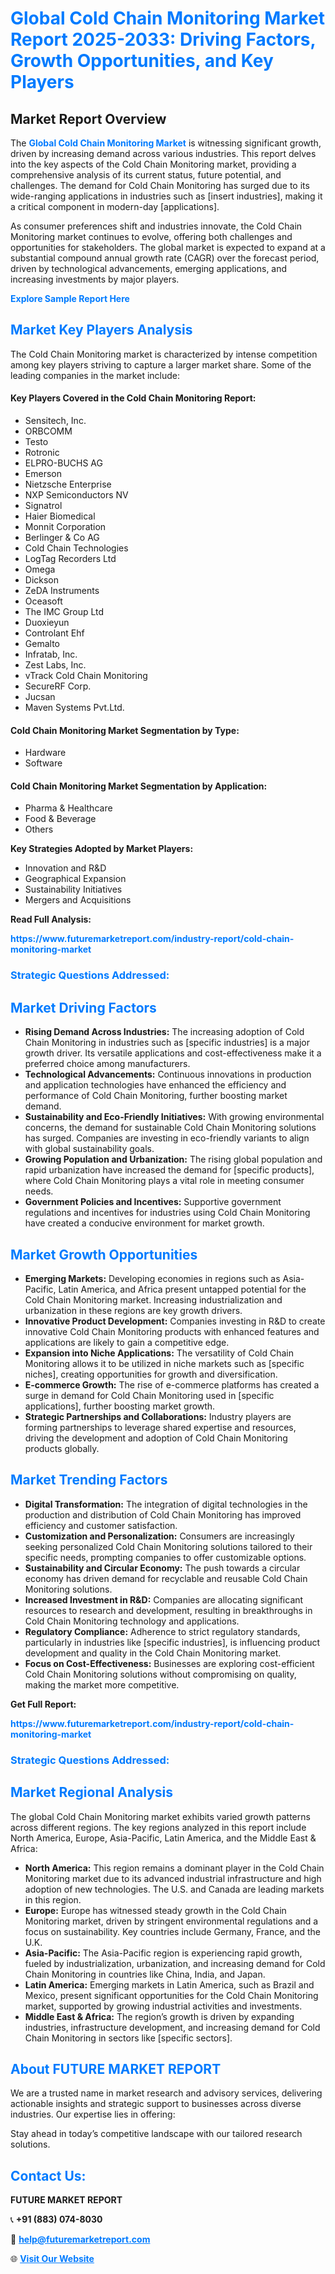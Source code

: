 <h1 style="color: #007BFF;">Global Cold Chain Monitoring Market Report 2025-2033: Driving Factors, Growth Opportunities, and Key Players</h1>

<section id="overview">
<h2>Market Report Overview</h2>
<p>The <a href="https://www.futuremarketreport.com/industry-report/cold-chain-monitoring-market" style="color: #007BFF; text-decoration: none;"><strong>Global Cold Chain Monitoring Market</strong></a> is witnessing significant growth, driven by increasing demand across various industries. This report delves into the key aspects of the Cold Chain Monitoring market, providing a comprehensive analysis of its current status, future potential, and challenges. The demand for Cold Chain Monitoring has surged due to its wide-ranging applications in industries such as [insert industries], making it a critical component in modern-day [applications].</p>
<p>As consumer preferences shift and industries innovate, the Cold Chain Monitoring market continues to evolve, offering both challenges and opportunities for stakeholders. The global market is expected to expand at a substantial compound annual growth rate (CAGR) over the forecast period, driven by technological advancements, emerging applications, and increasing investments by major players.</p>
</section>

<section id="overview">
<p><a href="https://www.futuremarketreport.com/request-sample/reportId=53312" style="color: #007BFF; text-decoration: none;"><strong>Explore Sample Report Here</strong></a></p>
</section>

<section id="key-players">
<h2 style="color: #007BFF;">Market Key Players Analysis</h2>
<p>The Cold Chain Monitoring market is characterized by intense competition among key players striving to capture a larger market share. Some of the leading companies in the market include:</p>
<h4>Key Players Covered in the Cold Chain Monitoring Report:</h4>
<ul><li>Sensitech, Inc.</li><li>ORBCOMM</li><li>Testo</li><li>Rotronic</li><li>ELPRO-BUCHS AG</li><li>Emerson</li><li>Nietzsche Enterprise</li><li>NXP Semiconductors NV</li><li>Signatrol</li><li>Haier Biomedical</li><li>Monnit Corporation</li><li>Berlinger &amp; Co AG</li><li>Cold Chain Technologies</li><li>LogTag Recorders Ltd</li><li>Omega</li><li>Dickson</li><li>ZeDA Instruments</li><li>Oceasoft</li><li>The IMC Group Ltd</li><li>Duoxieyun</li><li>Controlant Ehf</li><li>Gemalto</li><li>Infratab, Inc.</li><li>Zest Labs, Inc.</li><li>vTrack Cold Chain Monitoring</li><li>SecureRF Corp.</li><li>Jucsan</li><li>Maven Systems Pvt.Ltd.</li></ul>
<h4>Cold Chain Monitoring Market Segmentation by Type:</h4>
<ul><li>Hardware</li><li>Software</li></ul>

<h4>Cold Chain Monitoring Market Segmentation by Application:</h4>
<ul><li>Pharma &amp; Healthcare</li><li>Food &amp; Beverage</li><li>Others</li></ul>
<p><strong>Key Strategies Adopted by Market Players:</strong></p>
<ul>
<li>Innovation and R&D</li>
<li>Geographical Expansion</li>
<li>Sustainability Initiatives</li>
<li>Mergers and Acquisitions</li>
</ul>
</section>

<section>
<p><strong>Read Full Analysis: </strong></p><a href="https://www.futuremarketreport.com/industry-report/cold-chain-monitoring-market" style="color: #007BFF; text-decoration: none;"><strong>https://www.futuremarketreport.com/industry-report/cold-chain-monitoring-market</strong></a>
<h3 style="color: #007BFF;">Strategic Questions Addressed:</h3>
</section>

<section id="driving-factors">
<h2 style="color: #007BFF;">Market Driving Factors</h2>
<ul>
<li><strong>Rising Demand Across Industries:</strong> The increasing adoption of Cold Chain Monitoring in industries such as [specific industries] is a major growth driver. Its versatile applications and cost-effectiveness make it a preferred choice among manufacturers.</li>
<li><strong>Technological Advancements:</strong> Continuous innovations in production and application technologies have enhanced the efficiency and performance of Cold Chain Monitoring, further boosting market demand.</li>
<li><strong>Sustainability and Eco-Friendly Initiatives:</strong> With growing environmental concerns, the demand for sustainable Cold Chain Monitoring solutions has surged. Companies are investing in eco-friendly variants to align with global sustainability goals.</li>
<li><strong>Growing Population and Urbanization:</strong> The rising global population and rapid urbanization have increased the demand for [specific products], where Cold Chain Monitoring plays a vital role in meeting consumer needs.</li>
<li><strong>Government Policies and Incentives:</strong> Supportive government regulations and incentives for industries using Cold Chain Monitoring have created a conducive environment for market growth.</li>
</ul>
</section>

<section id="growth-opportunities">
<h2 style="color: #007BFF;">Market Growth Opportunities</h2>
<ul>
<li><strong>Emerging Markets:</strong> Developing economies in regions such as Asia-Pacific, Latin America, and Africa present untapped potential for the Cold Chain Monitoring market. Increasing industrialization and urbanization in these regions are key growth drivers.</li>
<li><strong>Innovative Product Development:</strong> Companies investing in R&D to create innovative Cold Chain Monitoring products with enhanced features and applications are likely to gain a competitive edge.</li>
<li><strong>Expansion into Niche Applications:</strong> The versatility of Cold Chain Monitoring allows it to be utilized in niche markets such as [specific niches], creating opportunities for growth and diversification.</li>
<li><strong>E-commerce Growth:</strong> The rise of e-commerce platforms has created a surge in demand for Cold Chain Monitoring used in [specific applications], further boosting market growth.</li>
<li><strong>Strategic Partnerships and Collaborations:</strong> Industry players are forming partnerships to leverage shared expertise and resources, driving the development and adoption of Cold Chain Monitoring products globally.</li>
</ul>
</section>

<section id="trending-factors">
<h2 style="color: #007BFF;">Market Trending Factors</h2>
<ul>
<li><strong>Digital Transformation:</strong> The integration of digital technologies in the production and distribution of Cold Chain Monitoring has improved efficiency and customer satisfaction.</li>
<li><strong>Customization and Personalization:</strong> Consumers are increasingly seeking personalized Cold Chain Monitoring solutions tailored to their specific needs, prompting companies to offer customizable options.</li>
<li><strong>Sustainability and Circular Economy:</strong> The push towards a circular economy has driven demand for recyclable and reusable Cold Chain Monitoring solutions.</li>
<li><strong>Increased Investment in R&D:</strong> Companies are allocating significant resources to research and development, resulting in breakthroughs in Cold Chain Monitoring technology and applications.</li>
<li><strong>Regulatory Compliance:</strong> Adherence to strict regulatory standards, particularly in industries like [specific industries], is influencing product development and quality in the Cold Chain Monitoring market.</li>
<li><strong>Focus on Cost-Effectiveness:</strong> Businesses are exploring cost-efficient Cold Chain Monitoring solutions without compromising on quality, making the market more competitive.</li>
</ul>
</section>

<section>
<p><strong>Get Full Report: </strong></p><a href="https://www.futuremarketreport.com/industry-report/cold-chain-monitoring-market" style="color: #007BFF; text-decoration: none;"><strong>https://www.futuremarketreport.com/industry-report/cold-chain-monitoring-market</strong></a>
<h3 style="color: #007BFF;">Strategic Questions Addressed:</h3>
</section>


<section id="regional-analysis">
<h2 style="color: #007BFF;">Market Regional Analysis</h2>
<p>The global Cold Chain Monitoring market exhibits varied growth patterns across different regions. The key regions analyzed in this report include North America, Europe, Asia-Pacific, Latin America, and the Middle East & Africa:</p>
<ul>
<li><strong>North America:</strong> This region remains a dominant player in the Cold Chain Monitoring market due to its advanced industrial infrastructure and high adoption of new technologies. The U.S. and Canada are leading markets in this region.</li>
<li><strong>Europe:</strong> Europe has witnessed steady growth in the Cold Chain Monitoring market, driven by stringent environmental regulations and a focus on sustainability. Key countries include Germany, France, and the U.K.</li>
<li><strong>Asia-Pacific:</strong> The Asia-Pacific region is experiencing rapid growth, fueled by industrialization, urbanization, and increasing demand for Cold Chain Monitoring in countries like China, India, and Japan.</li>
<li><strong>Latin America:</strong> Emerging markets in Latin America, such as Brazil and Mexico, present significant opportunities for the Cold Chain Monitoring market, supported by growing industrial activities and investments.</li>
<li><strong>Middle East & Africa:</strong> The region’s growth is driven by expanding industries, infrastructure development, and increasing demand for Cold Chain Monitoring in sectors like [specific sectors].</li>
</ul>
</section>

<footer>
<h2 style="color: #007BFF;">About FUTURE MARKET REPORT</h2>
<p>We are a trusted name in market research and advisory services, delivering actionable insights and strategic support to businesses across diverse industries. Our expertise lies in offering:</p>

<p>Stay ahead in today’s competitive landscape with our tailored research solutions.</p>

<h2 style="color: #007BFF;">Contact Us:</h2>
<p><strong>FUTURE MARKET REPORT</strong></p>
<p>📞 <strong>+91 (883) 074-8030</strong></p>
<p>📧 <strong><a href="mailto:help@futuremarketreport.com" style="color: #007BFF;">help@futuremarketreport.com</a></strong></p>
<p>🌐 <strong><a href="https://www.futuremarketreport.com/" style="color: #007BFF;">Visit Our Website</a></strong></p>
</footer>